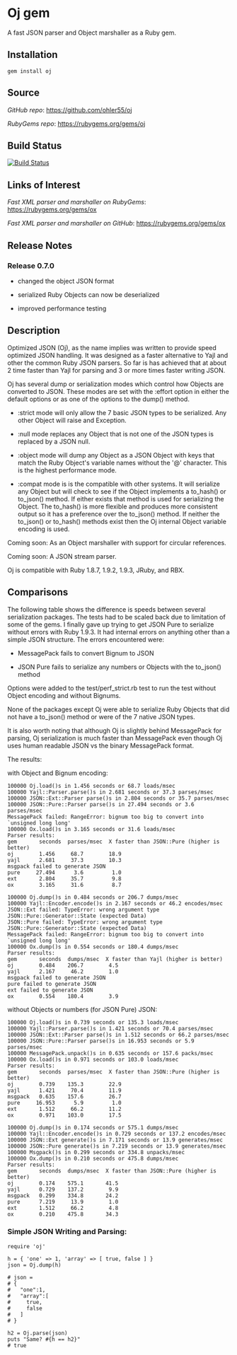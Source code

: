 # Oj gem
A fast JSON parser and Object marshaller as a Ruby gem.

## <a name="installation">Installation</a>
    gem install oj

## <a name="source">Source</a>

*GitHub* *repo*: https://github.com/ohler55/oj

*RubyGems* *repo*: https://rubygems.org/gems/oj

## <a name="build_status">Build Status</a>

[![Build Status](https://secure.travis-ci.org/ohler55/oj.png?branch=master)](http://travis-ci.org/ohler55/oj)

## <a name="links">Links of Interest</a>

*Fast XML parser and marshaller on RubyGems*: https://rubygems.org/gems/ox

*Fast XML parser and marshaller on GitHub*: https://rubygems.org/gems/ox

## <a name="release">Release Notes</a>

### Release 0.7.0

- changed the object JSON format

- serialized Ruby Objects can now be deserialized

- improved performance testing

## <a name="description">Description</a>

Optimized JSON (Oj), as the name implies was written to provide speed
optimized JSON handling. It was designed as a faster alternative to Yajl and
other the common Ruby JSON parsers. So far is has achieved that at about 2
time faster than Yajl for parsing and 3 or more times faster writing JSON.

Oj has several dump or serialization modes which control how Objects are
converted to JSON. These modes are set with the :effort option in either the
default options or as one of the options to the dump() method.

- :strict mode will only allow the 7 basic JSON types to be serialized. Any other Object
will raise and Exception. 

- :null mode replaces any Object that is not one of the JSON types is replaced by a JSON null.

- :object mode will dump any Object as a JSON Object with keys that match the
Ruby Object's variable names without the '@' character. This is the highest
performance mode.

- :compat mode is is the compatible with other systems. It will serialize any
Object but will check to see if the Object implements a to_hash() or to_json()
method. If either exists that method is used for serializing the Object. The
to_hash() is more flexible and produces more consistent output so it has a
preference over the to_json() method. If neither the to_json() or to_hash()
methods exist then the Oj internal Object variable encoding is used.

Coming soon: As an Object marshaller with support for circular references.

Coming soon: A JSON stream parser.

Oj is compatible with Ruby 1.8.7, 1.9.2, 1.9.3, JRuby, and RBX.

## <a name="compare">Comparisons</a>

The following table shows the difference is speeds between several
serialization packages. The tests had to be scaled back due to limitation of
some of the gems. I finally gave up trying to get JSON Pure to serialize
without errors with Ruby 1.9.3. It had internal errors on anything other than
a simple JSON structure. The errors encountered were:

- MessagePack fails to convert Bignum to JSON

- JSON Pure fails to serialize any numbers or Objects with the to_json() method

Options were added to the test/perf_strict.rb test to run the test without
Object encoding and without Bignums.

None of the packages except Oj were able to serialize Ruby Objects that did
not have a to_json() method or were of the 7 native JSON types.

It is also worth noting that although Oj is slightly behind MessagePack for
parsing, Oj serialization is much faster than MessagePack even though Oj uses
human readable JSON vs the binary MessagePack format.

The results:

with Object and Bignum encoding:

    100000 Oj.load()s in 1.456 seconds or 68.7 loads/msec
    100000 Yajl::Parser.parse()s in 2.681 seconds or 37.3 parses/msec
    100000 JSON::Ext::Parser parse()s in 2.804 seconds or 35.7 parses/msec
    100000 JSON::Pure::Parser parse()s in 27.494 seconds or 3.6 parses/msec
    MessagePack failed: RangeError: bignum too big to convert into `unsigned long long'
    100000 Ox.load()s in 3.165 seconds or 31.6 loads/msec
    Parser results:
    gem       seconds  parses/msec  X faster than JSON::Pure (higher is better)
    oj        1.456     68.7        18.9
    yajl      2.681     37.3        10.3
    msgpack failed to generate JSON
    pure     27.494      3.6         1.0
    ext       2.804     35.7         9.8
    ox        3.165     31.6         8.7
    
    100000 Oj.dump()s in 0.484 seconds or 206.7 dumps/msec
    100000 Yajl::Encoder.encode()s in 2.167 seconds or 46.2 encodes/msec
    JSON::Ext failed: TypeError: wrong argument type JSON::Pure::Generator::State (expected Data)
    JSON::Pure failed: TypeError: wrong argument type JSON::Pure::Generator::State (expected Data)
    MessagePack failed: RangeError: bignum too big to convert into `unsigned long long'
    100000 Ox.dump()s in 0.554 seconds or 180.4 dumps/msec
    Parser results:
    gem       seconds  dumps/msec  X faster than Yajl (higher is better)
    oj        0.484    206.7        4.5
    yajl      2.167     46.2        1.0
    msgpack failed to generate JSON
    pure failed to generate JSON
    ext failed to generate JSON
    ox        0.554    180.4        3.9

without Objects or numbers (for JSON Pure) JSON:

    100000 Oj.load()s in 0.739 seconds or 135.3 loads/msec
    100000 Yajl::Parser.parse()s in 1.421 seconds or 70.4 parses/msec
    100000 JSON::Ext::Parser parse()s in 1.512 seconds or 66.2 parses/msec
    100000 JSON::Pure::Parser parse()s in 16.953 seconds or 5.9 parses/msec
    100000 MessagePack.unpack()s in 0.635 seconds or 157.6 packs/msec
    100000 Ox.load()s in 0.971 seconds or 103.0 loads/msec
    Parser results:
    gem       seconds  parses/msec  X faster than JSON::Pure (higher is better)
    oj        0.739    135.3        22.9
    yajl      1.421     70.4        11.9
    msgpack   0.635    157.6        26.7
    pure     16.953      5.9         1.0
    ext       1.512     66.2        11.2
    ox        0.971    103.0        17.5
    
    100000 Oj.dump()s in 0.174 seconds or 575.1 dumps/msec
    100000 Yajl::Encoder.encode()s in 0.729 seconds or 137.2 encodes/msec
    100000 JSON::Ext generate()s in 7.171 seconds or 13.9 generates/msec
    100000 JSON::Pure generate()s in 7.219 seconds or 13.9 generates/msec
    100000 Msgpack()s in 0.299 seconds or 334.8 unpacks/msec
    100000 Ox.dump()s in 0.210 seconds or 475.8 dumps/msec
    Parser results:
    gem       seconds  dumps/msec  X faster than JSON::Pure (higher is better)
    oj        0.174    575.1       41.5
    yajl      0.729    137.2        9.9
    msgpack   0.299    334.8       24.2
    pure      7.219     13.9        1.0
    ext       1.512     66.2        4.8
    ox        0.210    475.8       34.3

### Simple JSON Writing and Parsing:

    require 'oj'
    
    h = { 'one' => 1, 'array' => [ true, false ] }
    json = Oj.dump(h)
    
    # json =
    # {
    #   "one":1,
    #   "array":[
    #     true,
    #     false
    #   ]
    # }

    h2 = Oj.parse(json)
    puts "Same? #{h == h2}"
    # true
